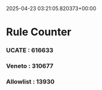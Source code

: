 2025-04-23 03:21:05.820373+00:00
# Rule Counter 
 ### UCATE : 616633

 ### Veneto : 310677

 ### Allowlist : 13930